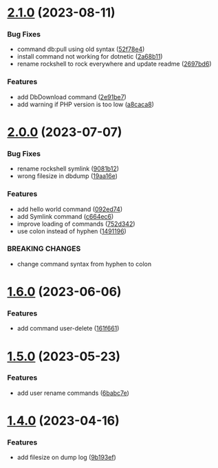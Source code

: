 # [2.1.0](https://github.com/baumrock/RockShell/compare/v2.0.0...v2.1.0) (2023-08-11)


### Bug Fixes

* command db:pull using old syntax ([52f78e4](https://github.com/baumrock/RockShell/commit/52f78e48d845b76eeebcaf95d0a90e207b7bd3ca))
* install command not working for dotnetic ([2a68b11](https://github.com/baumrock/RockShell/commit/2a68b115a29749086d0c8901fef050749c58bfb1))
* rename rockshell to rock everywhere and update readme ([2697bd6](https://github.com/baumrock/RockShell/commit/2697bd65bdcd4426c70d6bdfb88172f775ec20e3))


### Features

* add DbDownload command ([2e91be7](https://github.com/baumrock/RockShell/commit/2e91be726a335b70f720a63b8859a57350d2a6f3))
* add warning if PHP version is too low ([a8caca8](https://github.com/baumrock/RockShell/commit/a8caca85695cd46899c0ee9fd2f516ce14b7351d))



# [2.0.0](https://github.com/baumrock/RockShell/compare/v1.6.0...v2.0.0) (2023-07-07)


### Bug Fixes

* rename rockshell symlink ([9081b12](https://github.com/baumrock/RockShell/commit/9081b12b2bf9495f5c48e1664786429d87c24c7e))
* wrong filesize in dbdump ([19aa16e](https://github.com/baumrock/RockShell/commit/19aa16e6098ed7e74c6f348b98cb343351dd1699))


### Features

* add hello world command ([092ed74](https://github.com/baumrock/RockShell/commit/092ed74184e645cc81de7b17f1375c6add27eca2))
* add Symlink command ([c664ec6](https://github.com/baumrock/RockShell/commit/c664ec69b3eb32d1184a85dc0349f538622d3904))
* improve loading of commands ([752d342](https://github.com/baumrock/RockShell/commit/752d34211ff59415f5bf1cc73e821801978fea33))
* use colon instead of hyphen ([1491196](https://github.com/baumrock/RockShell/commit/14911963b8b1eadaaadc8ea0f6d060fd556c6049))


### BREAKING CHANGES

* change command syntax from hyphen to colon



# [1.6.0](https://github.com/baumrock/RockShell/compare/v1.5.0...v1.6.0) (2023-06-06)


### Features

* add command user-delete ([161f661](https://github.com/baumrock/RockShell/commit/161f661d2014320418b3aafc3efa5091523bb4c9))



# [1.5.0](https://github.com/baumrock/RockShell/compare/v1.4.0...v1.5.0) (2023-05-23)


### Features

* add user rename commands ([6babc7e](https://github.com/baumrock/RockShell/commit/6babc7e5d17f249c0356404a14c8e34c562b3b57))



# [1.4.0](https://github.com/baumrock/RockShell/compare/v1.3.0...v1.4.0) (2023-04-16)


### Features

* add filesize on dump log ([9b193ef](https://github.com/baumrock/RockShell/commit/9b193ef782799447d6bfc98de5333f156753a493))



